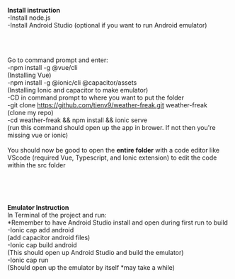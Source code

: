 <b> Install instruction </b> <br/>
-Install node.js <br/>
-Install Android Studio (optional if you want to run Android emulator)<br/>

<br/>
<br/>

Go to command prompt and enter: <br/>
-npm install -g @vue/cli <br/>
(Installing Vue) <br/>
-npm install -g @ionic/cli @capacitor/assets <br/>
(Installing Ionic and capacitor to make emulator) <br/>
-CD in command prompt to where you want to put the folder <br/>
-git clone https://github.com/tienv9/weather-freak.git weather-freak <br/>
(clone my repo) <br/>
-cd weather-freak && npm install && ionic serve <br/>
(run this command should open up the app in brower. If not then you're missing vue or ionic) <br/>
<br/>
You should now be good to open the <b>entire folder</b> with a code editor like VScode (required Vue, Typescript, and Ionic extension) to edit the code within the src folder <br/>

<br/>
<br/>
<br/>

<b>Emulator Instruction</b> <br/>
In Terminal of the project and run: <br/>
*Remember to have Android Studio install and open during first run to build  <br/>
-Ionic cap add android <br/>
(add capacitor android files) <br/>
-Ionic cap build android <br/>
(This should open up Android Studio and build the emulator) <br/>
-Ionic cap run <br/>
(Should open up the emulator by itself *may take a while) <br/>




